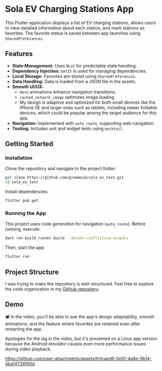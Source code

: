 # Sola EV Charging Stations App

This Flutter application displays a list of EV charging stations, allows users to view detailed information about each station, and mark stations as favorites. The favorite status is saved between app launches using `SharedPreferences`.

## Features
- **State Management:** Uses `BLoC` for predictable state handling.
- **Dependency Injection:** `GetIt` is used for managing dependencies.
- **Local Storage:** Favorites are stored using `SharedPreferences`.
- **Data Handling:** Data is loaded from a JSON file in the assets.
- **Smooth UI/UX:**
    - `Hero` animations enhance navigation transitions.
    - `cached_network_image` optimizes image loading.
    - My design is adaptive and optimized for both small devices like the iPhone SE and larger ones such as tablets, including newer foldable devices, which could be popular among the target audience for this app.
- **Navigation:** Implemented with `auto_route`, supporting web navigation.
- **Testing:** Includes unit and widget tests using `mocktail`.

## Getting Started

### Installation
Clone the repository and navigate to the project folder:
```sh
git clone https://github.com/greemoid/sola_ev_test.git
cd sola_ev_test
```
Install dependencies:
```sh
flutter pub get
```

### Running the App
This project uses code generation for navigation (`auto_route`). Before running, execute:
```sh
dart run build_runner build --delete-conflicting-outputs
```
Then, start the app:
```sh
flutter run
```

## Project Structure
I was trying to make the repository is well-structured. Feel free to explore the code organization in my [GitHub repository](https://github.com/greemoid/sola_ev_test).

## Demo
📽️ In the video, you'll be able to see the app's design adaptability, smooth animations, and the feature where favorites are retained even after restarting the app. 

Apologies for the lag in the video, but it's presented on a Linux app version because the Android emulator causes even more performance issues during video playback.

https://github.com/user-attachments/assets/fcfcaed6-0e10-4a8e-9b14-4ba14726f90d



